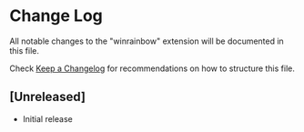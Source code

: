 # Change Log

All notable changes to the "winrainbow" extension will be documented in this file.

Check [Keep a Changelog](http://keepachangelog.com/) for recommendations on how to structure this file.

## [Unreleased]

- Initial release